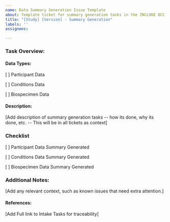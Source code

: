 ```yaml
---
name: Data Summary Generation Issue Template
about: Template ticket for summary generation tasks in the INCLUDE DCC's Data Management Core (DMC). 
title: "[Study] [Version] - Summary Generation"
labels: ''
assignees:  

---
```

### Task Overview: 

#### Data Types: 
[ ] Participant Data

[ ] Conditions Data

[ ] Biospecimen Data

#### Description: 
[Add description of summary generation tasks -- how its done, why its done, etc. -- This will be in all tickets as context] 

### Checklist
[ ] Participant Data Summary Generated

[ ] Conditions Data Summary Generated

[ ] Biospecimen Data Summary Generated

### Additional Notes: 
[Add any relevant context, such as known issues that need extra attention.]

#### References:
[Add Full link to Intake Tasks for traceability]  
